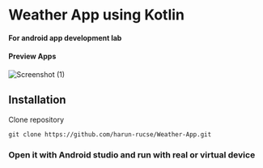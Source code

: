 # Weather App using Kotlin

#### For android app development lab

#### Preview Apps

![Screenshot (1)](https://user-images.githubusercontent.com/48089385/146115547-529bf02b-b97b-4520-94aa-b73e184277fc.PNG)

## Installation

Clone repository

```
git clone https://github.com/harun-rucse/Weather-App.git
```

### Open it with Android studio and run with real or virtual device
